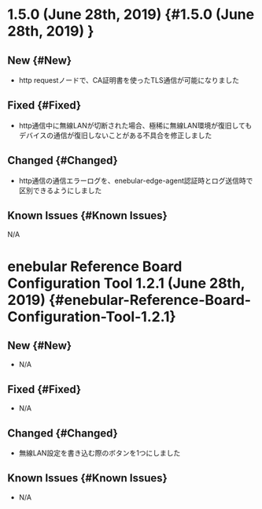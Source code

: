 # 1.5.0 (June 28th, 2019)  {#1.5.0 (June 28th, 2019) }

## New {#New}

* http requestノードで、CA証明書を使ったTLS通信が可能になりました

## Fixed {#Fixed}

* http通信中に無線LANが切断された場合、極稀に無線LAN環境が復旧してもデバイスの通信が復旧しないことがある不具合を修正しました


## Changed {#Changed}

* http通信の通信エラーログを、enebular-edge-agent認証時とログ送信時で区別できるようにしました

## Known Issues {#Known Issues}

N/A

# enebular Reference Board Configuration Tool 1.2.1 (June 28th, 2019) {#enebular-Reference-Board-Configuration-Tool-1.2.1}

## New {#New}

* N/A

## Fixed {#Fixed}

* N/A

## Changed {#Changed}

* 無線LAN設定を書き込む際のボタンを1つにしました

## Known Issues {#Known Issues}

* N/A